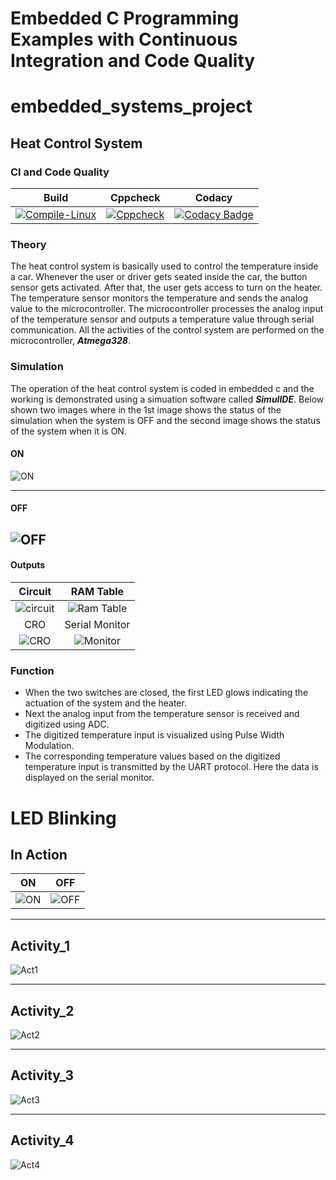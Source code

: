 # Embedded C Programming Examples with Continuous Integration and Code Quality

# embedded_systems_project

## Heat Control System 

### CI and Code Quality

|Build|Cppcheck|Codacy|
|:--:|:--:|:--:|
|[![Compile-Linux](https://github.com/259881/Embedded-sys/actions/workflows/Compile.yml/badge.svg)](https://github.com/259881/Embedded-sys/actions/workflows/Compile.yml)|[![Cppcheck](https://github.com/259881/Embedded-sys/actions/workflows/CodeQuality.yml/badge.svg)](https://github.com/259881/Embedded-sys/actions/workflows/CodeQuality.yml)|[![Codacy Badge](https://app.codacy.com/project/badge/Grade/c91f2537b80d4e63963a289d345607a4)](https://www.codacy.com/gh/259881/Embedded-sys/dashboard?utm_source=github.com&amp;utm_medium=referral&amp;utm_content=259881/Embedded-sys&amp;utm_campaign=Badge_Grade)|

### Theory

The heat control system is basically used to control the temperature inside a car. Whenever the user or driver gets seated inside the car, the button sensor gets activated. After that, the user gets access to turn on the heater. The temperature sensor monitors the temperature and sends the analog value to the microcontroller. The microcontroller processes the analog input of the temperature sensor and outputs a temperature value through serial communication. All the activities of the control system are performed on the microcontroller, ***Atmega328***.

### Simulation

The operation of the heat control system is coded in embedded c and the working is demonstrated using a simuation software called ***SimulIDE***.
Below shown two images where in the 1st image shows the status of the simulation when the system is OFF and the second image shows the status of the system when it is ON. 

#### ON
![ON](https://github.com/259881/Embedded-sys/blob/dd9619d0bf5ec8510b388c13f65093cd88ac2d20/Simulation/Simulation_fnal.gif)

-----------------------------------------------------------------------------------------------------------------------------------

#### OFF
![OFF](https://github.com/259881/Embedded-sys/blob/63daabfd34aad10d20fc0353ba36f3eed21d5bf3/Simulation/Simulation_OFF.png)
------------------------------------------------------------------------------------------------------------------------------------
#### Outputs

|Circuit|RAM Table|
|:--:|:--:|
|![circuit](https://github.com/259881/Embedded-sys/blob/883bd20604d7552dbffed5447cfd061bc1803b4e/Simulation/Circuit.gif)|![Ram Table](https://github.com/259881/Embedded-sys/blob/233f462244119af26820fa5c5072e353ab16a4ae/Simulation/RAM_table.gif)|
|CRO|Serial Monitor|
|![CRO](https://github.com/259881/Embedded-sys/blob/b0dabf3e9307da78662215f941f1645bfdfb131b/Simulation/Oscilloscope.gif)|![Monitor](https://github.com/259881/Embedded-sys/blob/b0dabf3e9307da78662215f941f1645bfdfb131b/Simulation/Serial_Monitor.gif)|

### Function

* When the two switches are closed, the first LED glows indicating the actuation of the system and the heater.
* Next the analog input from the temperature sensor is received and digitized using ADC.
* The digitized temperature input is visualized using Pulse Width Modulation.
* The corresponding temperature values based on the digitized temperature input is transmitted by the UART protocol. Here the data is displayed on the serial monitor.

# LED Blinking 

## In Action

|ON|OFF|
|:--:|:--:|
|![ON](https://github.com/259881/Embedded-sys/blob/72dab35fbaa4344b5949eac735ad7130e6bf8596/Simulation/simulationON.png)|![OFF](https://github.com/259881/Embedded-sys/blob/a4fb835a0c452559859f0a83f764e4b510c4afe2/Simulation/simulationOFF.png)|

--------------------------------------------------------------------------------------------------------------------------------------------

## Activity_1
![Act1](https://github.com/259881/Embedded-sys/blob/84b68e77defa034239c5a0d180628e742bfaf1cc/Simulation/Activity_1.png)

---------------------------------------------------------------------------------------------------------------------------------------------

## Activity_2
![Act2](https://github.com/259881/Embedded-sys/blob/69e5d6d41ab7e30a3c4d7564f18f6de92c0b7269/Simulation/Activity_2.png)

--------------------------------------------------------------------------------------------------------------------------------------------

## Activity_3
![Act3](https://github.com/259881/Embedded-sys/blob/69e5d6d41ab7e30a3c4d7564f18f6de92c0b7269/Simulation/Activity_3.png)

----------------------------------------------------------------------------------------------------------------------------------------------

## Activity_4
![Act4](https://github.com/259881/Embedded-sys/blob/69e5d6d41ab7e30a3c4d7564f18f6de92c0b7269/Simulation/Activity_4.png)
